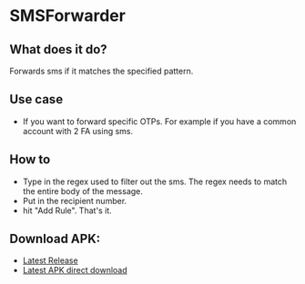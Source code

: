 # SMSForwarder

## What does it do?
Forwards sms if it matches the specified pattern.

## Use case
- If you want to forward specific OTPs. For example if you have a common account with 2 FA using sms.

## How to
- Type in the regex used to filter out the sms. The regex needs to match the entire body of the message.
- Put in the recipient number.
- hit "Add Rule". That's it.

## Download APK:
- [Latest Release](https://github.com/samarth261/SMSForwarder/releases/latest)
- [Latest APK direct download](https://github.com/samarth261/SMSForwarder/releases/latest/download/SMSForward.apk)
